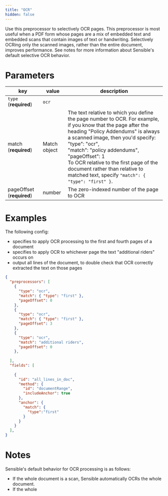```yaml
---
title: "OCR"
hidden: false
---
```




Use this preprocessor to selectively OCR pages. This preprocessor is most useful when a PDF form whose pages are a mix of embedded text and embedded scans that contain images of text or handwriting. Selectively OCRing only the scanned images, rather than the entire document, improves performance.  See notes for more information about Sensible's default selective OCR behavior.

Parameters
====

| key                       | value        | description                                                  |
| ------------------------- | ------------ | ------------------------------------------------------------ |
| `type` (**required**)     | `ocr`        |                                                              |
| match (**required**)      | Match object | The text relative to which you define the page number to OCR.  For example, if you know that the page after the heading "Policy Addendums" is always a scanned image, then you'd specify: <br>      "type": "ocr",<br/>      "match": "policy addendums",<br/>      "pageOffset": 1<br/> To OCR  relative to the first page of the document rather than relative to matched text, specify `"match": { "type": "first" }`. |
| pageOffset (**required**) | number       | The zero-indexed number of the page to OCR                   |

Examples
====

The following config:

- specifies to apply OCR processing to the first and fourth pages of a document
- specifies to apply OCR to whichever page the text "additional riders" occurs on
- output all lines of the document, to double check that OCR correctly extracted the text on those pages  

```json
{
  "preprocessors": [
    {
      "type": "ocr",
      "match": { "type": "first" },
      "pageOffset": 0
    },
    {
      "type": "ocr",
      "match": { "type": "first" },
      "pageOffset": 3
    },
    {
      "type": "ocr",
      "match": "additional riders",
      "pageOffset": 0
    },  
      
  ],
  "fields": [
     
    {
      "id": "all_lines_in_doc",
      "method": {
        "id": "documentRange",
        "includeAnchor": true
      },
      "anchor": {
        "match": {
          "type":"first"
        }
      }
    }
  ],
}
```

Notes
====

Sensible's default behavior for OCR processing is as follows:

- If the whole document is a scan, Sensible automatically OCRs the whole document. 
- If the whole 
